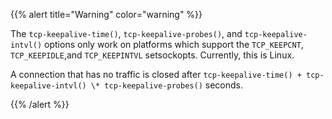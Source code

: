---
---
<!-- DISCLAIMER: This file is based on the syslog-ng Open Source Edition documentation https://github.com/balabit/syslog-ng-ose-guides/commit/2f4a52ee61d1ea9ad27cb4f3168b95408fddfdf2 and is used under the terms of The syslog-ng Open Source Edition Documentation License. The file has been modified by Axoflow. -->
{{% alert title="Warning" color="warning" %}}

The `tcp-keepalive-time()`, `tcp-keepalive-probes()`, and `tcp-keepalive-intvl()` options only work on platforms which support the `TCP_KEEPCNT`, `TCP_KEEPIDLE`,and `TCP_KEEPINTVL` setsockopts. Currently, this is Linux.

A connection that has no traffic is closed after `tcp-keepalive-time() + tcp-keepalive-intvl() \* tcp-keepalive-probes()` seconds.

{{% /alert %}}
